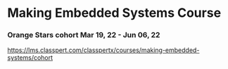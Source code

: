 # Making Embedded Systems Course
### Orange Stars cohort Mar 19, 22 - Jun 06, 22	

https://lms.classpert.com/classpertx/courses/making-embedded-systems/cohort
